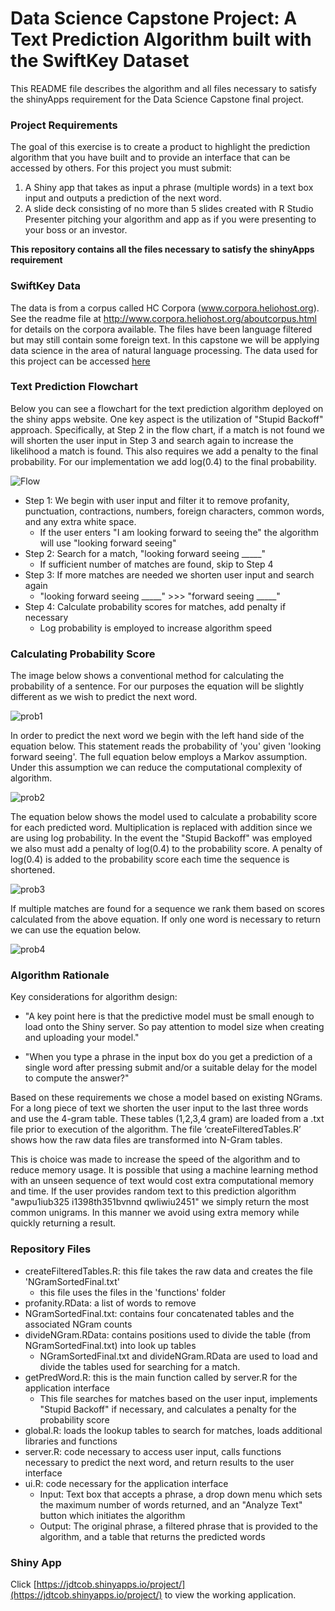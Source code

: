 # Data Science Capstone Project: A Text Prediction Algorithm built with the SwiftKey Dataset
This README file describes the algorithm and all files necessary to satisfy the shinyApps requirement for the Data Science Capstone final project.

### Project Requirements
The goal of this exercise is to create a product to highlight the prediction algorithm that you have built and to provide an interface that can be accessed by others. For this project you must submit:

1. A Shiny app that takes as input a phrase (multiple words) in a text box input and outputs a prediction of the next word.
2. A slide deck consisting of no more than 5 slides created with R Studio Presenter pitching your algorithm and app as if you were presenting to your boss or an investor.

**This repository contains all the files necessary to satisfy the shinyApps requirement**


### SwiftKey Data
The data is from a corpus called HC Corpora (www.corpora.heliohost.org). See the readme file at http://www.corpora.heliohost.org/aboutcorpus.html for details on the corpora available. The files have been language filtered but may still contain some foreign text. In this capstone we will be applying data science in the area of natural language processing. The data used for this project can be accessed [here](https://d396qusza40orc.cloudfront.net/dsscapstone/dataset/Coursera-SwiftKey.zip)


### Text Prediction Flowchart

Below you can see a flowchart for the text prediction algorithm deployed on the shiny apps website. One key aspect is the utilization of "Stupid Backoff" approach. Specifically, at Step 2 in the flow chart, if a match is not found we will shorten the user input in Step 3 and search again to increase the likelihood a match is found. This also requires we add a penalty to the final probability. For our implementation we add log(0.4) to the final probability.

![Flow](figures/flowChartCapstone.png)

- Step 1: We begin with user input and filter it to remove profanity, punctuation, contractions, numbers, foreign characters, common words, and any extra white space.
	+ If the user enters "I am looking forward to seeing the" the algorithm will use "looking forward seeing" 
- Step 2: Search for a match, "looking forward seeing _____"
	+ If sufficient number of matches are found, skip to Step 4
- Step 3: If more matches are needed we shorten user input and search again
	+ "looking forward seeing _____" >>> "forward seeing _____"
- Step 4: Calculate probability scores for matches, add penalty if necessary
	+ Log probability is employed to increase algorithm speed


### Calculating Probability Score
The image below shows a conventional method for calculating the probability of a sentence. For our purposes the equation will be slightly different as we wish to predict the next word.

![prob1](figures/probBase.png)

In order to predict the next word we begin with the left hand side of the equation below. This statement reads the probability of 'you' given 'looking forward seeing'. The full equation below employs a Markov assumption. Under this assumption we can reduce the computational complexity of algorithm.

![prob2](figures/probMarkov.png)

The equation below shows the model used to calculate a probability score for each predicted word. Multiplication is replaced with addition since we are using log probability. In the event the "Stupid Backoff" was employed we also must add a penalty of log(0.4) to the probability score. A penalty of log(0.4) is added to the probability score each time the sequence is shortened.

![prob3](figures/probCapstone.png)

If multiple matches are found for a sequence we rank them based on scores calculated from the above equation. If only one word is necessary to return we can use the equation below.

![prob4](figures/maxProb.png)


### Algorithm Rationale
Key considerations for algorithm design:

- "A key point here is that the predictive model must be small enough to load onto the Shiny server. So pay attention to model size when creating and uploading your model." 

- "When you type a phrase in the input box do you get a prediction of a single word after pressing submit and/or a suitable delay for the model to compute the answer?"

Based on these requirements we chose a model based on existing NGrams. For a long piece of text we shorten the user input to the last three words and use the 4-gram table. These tables (1,2,3,4 gram) are loaded from a .txt file prior to execution of the algorithm. The file ‘createFilteredTables.R’ shows how the raw data files are transformed into N-Gram tables.

This is choice was made to increase the speed of the algorithm and to reduce memory usage. It is possible that using a machine learning method with an unseen sequence of text would cost extra computational memory and time. If the user provides random text to this prediction algorithm "awpu1iub325  i1398th351bvnnd  qwliwiu2451" we simply return the most common unigrams. In this manner we avoid using extra memory while quickly returning a result.


### Repository Files
- createFilteredTables.R: this file takes the raw data and creates the file 'NGramSortedFinal.txt'
	+ this file uses the files in the 'functions' folder
- profanity.RData: a list of words to remove
- NGramSortedFinal.txt: contains four concatenated tables and the associated NGram counts
- divideNGram.RData: contains positions used to divide the table (from NGramSortedFinal.txt) into look up tables
	+ NGramSortedFinal.txt and divideNGram.RData are used to load and divide the tables used for searching for a match.
- getPredWord.R: this is the main function called by server.R for the application interface
	+ This file searches for matches based on the user input, implements "Stupid Backoff" if necessary, and calculates a penalty for the probability score
- global.R: loads the lookup tables to search for matches, loads additional libraries and functions
- server.R: code necessary to access user input, calls functions necessary to predict the next word, and return results to the user interface 
- ui.R: code necessary for the application interface
	+ Input: Text box that accepts a phrase, a drop down menu which sets the maximum number of words returned, and an "Analyze Text" button which initiates the algorithm 
	+ Output: The original phrase, a filtered phrase that is provided to the algorithm, and a table that returns the predicted words

### Shiny App
Click [https://jdtcob.shinyapps.io/project/](https://jdtcob.shinyapps.io/project/) to view the working application.